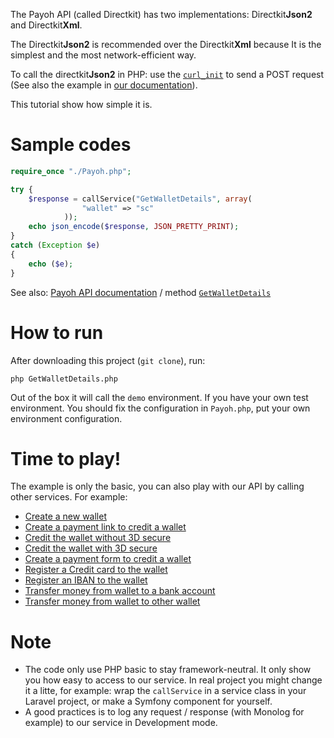The Payoh API (called Directkit) has two implementations: Directkit**Json2** and Directkit**Xml**. 

The Directkit**Json2** is recommended over the Directkit**Xml** because It is the simplest and the most network-efficient way.

To call the directkit**Json2** in PHP: use the [`curl_init`] to send a POST request (See also the example in [our documentation](https://payoh.me/documentazione/api/directkit.overview.request-response)).

This tutorial show how simple it is.

# Sample codes

```php
require_once "./Payoh.php";

try {
	$response = callService("GetWalletDetails", array(
	            "wallet" => "sc"
	        ));
	echo json_encode($response, JSON_PRETTY_PRINT);
}
catch (Exception $e) 
{
	echo ($e);
}
```
See also: [Payoh API documentation](https://payoh.me/documentazione) / method [`GetWalletDetails`](https://payoh.me/documentazione/api/directkit.wallets.get-details)

# How to run

After downloading this project (`git clone`), run:
```
php GetWalletDetails.php 
```
Out of the box it will call the `demo` environment. If you have your own test environment. You should fix the configuration in `Payoh.php`, put your own environment configuration.

# Time to play!

The example is only the basic, you can also play with our API by calling other services. For example:
- [Create a new wallet](https://payoh.me/documentazione/api/directkit.wallets.register)
- [Create a payment link to credit a wallet](https://payoh.me/documentazione/api/directkit.moneyin.card.mi-web-initialize)
- [Credit the wallet without 3D secure](https://payoh.me/documentazione/api/directkit.moneyin.card.mi-credit-wallet)
- [Credit the wallet with 3D secure](https://payoh.me/documentazione/api/directkit.moneyin.card.mi-3d-initialize)
- [Create a payment form to credit a wallet](https://payoh.me/documentazione/api/directkit.moneyin.payment-form)
- [Register a Credit card to the wallet](https://payoh.me/documentazione/api/directkit.moneyin.card.mi-register-card)
- [Register an IBAN to the wallet](https://payoh.me/documentazione/api/directkit.moneyout.registeriban)
- [Transfer money from wallet to a bank account](https://payoh.me/documentazione/api/directkit.moneyout.moneyout)
- [Transfer money from wallet to other wallet](https://payoh.me/documentazione/api/directkit.p2p.sendpayment)

# Note

* The code only use PHP basic to stay framework-neutral. It only show you how easy to access to our service. In real project you might change it a litte, for example: wrap the `callService` in a service class in your Laravel project, or make a Symfony component for yourself.
* A good practices is to log any request / response (with Monolog for example) to our service in Development mode.


[`curl_init`]: http://php.net/manual/en/function.curl-init.php
[`SoapClient`]: http://php.net/manual/en/class.soapclient.php
[SoapClient]: https://github.com/payoh/php-client-directkit-xml-soap
[SoapClient SDK]: https://github.com/payoh/php-client-directkit-xml-soap-sdk
[Payoh SDK]: https://github.com/payoh/php-client-directkit-xml
